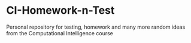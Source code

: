 # CI-Homework-n-Test
Personal repository for testing, homework and many more random ideas from the Computational Intelligence course
